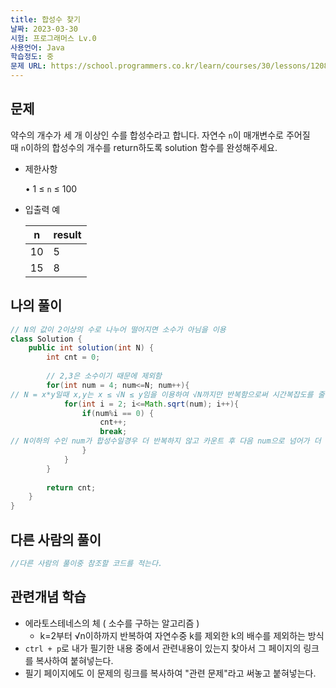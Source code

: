 ```yaml
---
title: 합성수 찾기
날짜: 2023-03-30
시험: 프로그래머스 Lv.0
사용언어: Java
학습정도: 중
문제 URL: https://school.programmers.co.kr/learn/courses/30/lessons/120846
---
```

## 문제

약수의 개수가 세 개 이상인 수를 합성수라고 합니다. 자연수 `n`이 매개변수로 주어질 때 `n`이하의 합성수의 개수를 return하도록 solution 함수를 완성해주세요.

- 제한사항
    
    • 1 ≤ `n` ≤ 100
    
- 입출력 예
    
    
    | n | result |
    | --- | --- |
    | 10 | 5 |
    | 15 | 8 |

## 나의 풀이

```java
// N의 값이 2이상의 수로 나누어 떨어지면 소수가 아님을 이용
class Solution {
    public int solution(int N) {
        int cnt = 0;
        
        // 2,3은 소수이기 때문에 제외함
        for(int num = 4; num<=N; num++){
// N = x*y일때 x,y는 x ≤ √N ≤ y임을 이용하여 √N까지만 반복함으로써 시간복잡도를 줄인다.
            for(int i = 2; i<=Math.sqrt(num); i++){
                if(num%i == 0) {
                    cnt++;
                    break;
// N이하의 수인 num가 합성수일경우 더 반복하지 않고 카운트 후 다음 num으로 넘어가 더 빠르게 처리한다.
                }
            }
        }
        
        return cnt;
    }
}
```

## 다른 사람의 풀이

```java
//다른 사람의 풀이중 참조할 코드를 적는다.
```

## 관련개념 학습

- 에라토스테네스의 체 ( 소수를 구하는 알고리즘 )
    - k=2부터 √n이하까지 반복하여 자연수중 k를 제외한 k의 배수를 제외하는 방식
- `ctrl + p`로 내가 필기한 내용 중에서 관련내용이 있는지 찾아서 그 페이지의 링크를 복사하여 붙혀넣는다.
- 필기 페이지에도 이 문제의 링크를 복사하여 "관련 문제"라고 써놓고 붙혀넣는다.